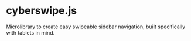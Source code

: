 cyberswipe.js
=============

Microlibrary to create easy swipeable sidebar navigation, built specifically with tablets in mind.
